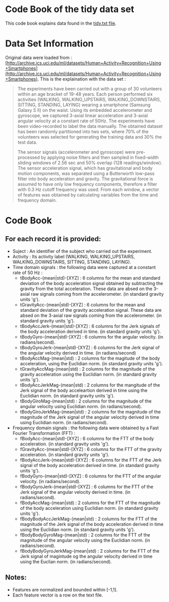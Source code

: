 Code Book of the tidy data set
==============================

This code book explains data found in the [tidy.txt file](tidy.txt).

# Data Set Information 

Original data were loaded from : [http://archive.ics.uci.edu/ml/datasets/Human+Activity+Recognition+Using+Smartphones](http://archive.ics.uci.edu/ml/datasets/Human+Activity+Recognition+Using+Smartphones). This is the explaination with the data set :

> The experiments have been carried out with a group of 30 volunteers within an age bracket of 19-48 years. Each person performed six activities (WALKING, WALKING_UPSTAIRS, WALKING_DOWNSTAIRS, SITTING, STANDING, LAYING) wearing a smartphone (Samsung Galaxy S II) on the waist. Using its embedded accelerometer and gyroscope, we captured 3-axial linear acceleration and 3-axial angular velocity at a constant rate of 50Hz. The experiments have been video-recorded to label the data manually. The obtained dataset has been randomly partitioned into two sets, where 70% of the volunteers was selected for generating the training data and 30% the test data.
> 
> The sensor signals (accelerometer and gyroscope) were pre-processed by applying noise filters and then sampled in fixed-width sliding windows of 2.56 sec and 50% overlap (128 readings/window). The sensor acceleration signal, which has gravitational and body motion components, was separated using a Butterworth low-pass filter into body acceleration and gravity. The gravitational force is assumed to have only low frequency components, therefore a filter with 0.3 Hz cutoff frequency was used. From each window, a vector of features was obtained by calculating variables from the time and frequency domain.

# Code Book

## For each record it is provided:

* Suject : An identifier of the subject who carried out the experiment.
* Activity : Its activity label (WALKING, WALKING_UPSTAIRS, WALKING_DOWNSTAIRS, SITTING, STANDING, LAYING).
* Time domain signals : the following data were captured at a constant rate of 50 Hz :
    * tBodyAcc-(mean|std)-[XYZ] : 6 columns for the mean and standard deviation of the body acceleration signal obtained by subtracting the gravity from the total acceleration. These data are absed on the 3-axial raw signals coming from the accelerometer. (in standard gravity units 'g').
    * tGravityAcc-(mean|std)-[XYZ] : 6 columns for the mean and standard deviation of the gravity acceleration signal. These data are absed on the 3-axial raw signals coming from the accelerometer. (in standard gravity units 'g').
    * tBodyAccJerk-(mean|std)-[XYZ] : 6 columns for the Jerk signals of the body acceleration derived in time. (in standard gravity units 'g').
    * tBodyGyro-(mean|std)-[XYZ] : 6 columns for the angular velocity. (in radians/second).
    * tBodyGyroJerk-(mean|std)-[XYZ] : 6 columns for the Jerk signal of the angular velocity derived in time. (in radians/second)
    * tBodyAccMag-(mean|std) : 2 columns for the magitude of the body acceleration, using the Euclidian norm. (in standard gravity units 'g').
    * tGravityAccMag-(mean|std) : 2 columns for the magnitude of the gravity acceleration using the Euclidian norm. (in standard gravity units 'g').
    * tBodyAccJerkMag-(mean|std) : 2 columns for the mangitude of the Jerk signal of the body acceleartion derived in time using the Euclidian norm. (in standard gravity units 'g').
    * tBodyGiroMag-(mean|std) : 2 columns for the magnitude of the angular velocity using Euclidian norm. (in radians/second).
    * tBodyGiroJerkMag-(mean|std) : 2 columns for the magnitude of the magnitude of the Jerk signal of the angular velocity derived in time using Euclidian norm. (in radians/second).
* Frequency domain signals : the following data were obtained by a Fast Fourier Transformation (FFT) :
    * fBodyAcc-(mean|std)-[XYZ] : 6 columns for the FTT of the body acceleration. (in standard gravity units 'g').
    * fGravityAcc-(mean|std)-[XYZ] : 6 columns for the FTT of the gravity acceleration. (in standard gravity units 'g').
    * fBodyAccJerk-(mean|std)-[XYZ] : 6 columns for the FTT of the Jerk signal of the body acceleration derived in time. (in standard gravity units 'g').
    * fBodyGyro-(mean|std)-[XYZ] : 6 columns for the FTT of the angular velocity. (in radians/second).
    * fBodyGyroJerk-(mean|std)-[XYZ] : 6 columns for the FTT of the Jerk signal of the angular velocity derived in time. (in radians/second).
    * fBodyAccMag-(mean|std) : 2 columns for the FTT of the magnitude of the body acceleration using Euclidian norm. (in standard gravity units 'g').
    * fBodyBodyAccJerkMag-(mean|std) : 2 columns for the FTT of the magnitude of the Jerk signal of the body acceleration derived in time using the Euclidian norm. (in standard gravity units 'g').
    * fBodyBodyGyroMag-(mean|std) : 2 columns for the FTT of the magnitude of the angular velocity using the Euclidian norm. (in radians/second).
    * fBodyBodyGyroJerkMag-(mean|std) : 2 columns for the FTT of the Jerk signal of magintude og the angular velocity derived in time using the Euclian norm. (in radians/second).

## Notes: 

* Features are normalized and bounded within [-1,1].
* Each feature vector is a row on the text file.
